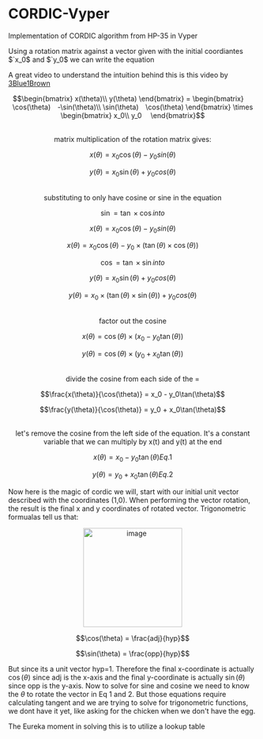# CORDIC-Vyper
Implementation of CORDIC algorithm from HP-35 in Vyper

Using a rotation matrix against a vector given with the initial coordiantes $`x_0$ and $`y_0$ we can write the equation

A great video to understand the intuition behind this is this video by [3Blue1Brown](https://youtu.be/O85OWBJ2ayo)

```math
\begin{bmatrix}
x(\theta)\\
y(\theta)
\end{bmatrix}
=
\begin{bmatrix}
 \cos(\theta) -\sin(\theta)\\
\sin(\theta) \cos(\theta)
\end{bmatrix}
\times
\begin{bmatrix}
x_0\\ 
y_0 
\end{bmatrix}
```
  </br>  
<div align="center">
matrix multiplication of the rotation matrix gives:
</div>

$$x(\theta)=x_0\cos(\theta)-y_0sin(\theta)$$

$$y(\theta)=x_0\sin(\theta)+y_0cos(\theta)$$
  
  </br>    
<div align="center">
substituting to only have cosine or sine in the equation 
</div>

$$\sin=\tan \times \cos into $$

$$x(\theta)=x_0\cos(\theta)-y_0sin(\theta)$$

$$x(\theta)=x_0\cos(\theta)-y_0 \times (\tan(\theta) \times \cos(\theta))$$

$$\cos=\tan \times \sin into $$

$$y(\theta)=x_0\sin(\theta)+y_0cos(\theta)$$

$$y(\theta)=x_0 \times(\tan(\theta) \times \sin(\theta))+y_0cos(\theta)$$

  </br>    
<div align="center">
factor out the cosine
</div>

$$x(\theta)=\cos(\theta) \times (x_0 - y_0\tan(\theta))$$

$$y(\theta)=\cos(\theta) \times (y_0 + x_0\tan(\theta))$$

  </br>    
<div align="center">
divide the cosine from each side of the =
</div>

$$\frac{x(\theta)}{\cos(\theta)} = x_0 - y_0\tan(\theta)$$

$$\frac{y(\theta)}{\cos(\theta)} = y_0 + x_0\tan(\theta)$$

  </br>    
<div align="center">
let's remove the cosine from the left side of the equation. It's a constant variable that we can multiply by x(t) and y(t) at the end 
</div>

$$x(\theta) = x_0 - y_0\tan(\theta) Eq.1$$

$$y(\theta) = y_0 + x_0\tan(\theta) Eq.2$$

Now here is the magic of cordic we will, start with our initial unit vector described with the coordinates (1,0). When performing the vector rotation, the result is the final x and y coordinates of rotated vector. Trigonometric formualas tell us that:

<p align="center">
  <img width="200" alt="image" src="https://github.com/y00sh/CORDIC-Vyper/assets/90585099/1b7340da-21d6-4510-ad45-5e23ce2c4ebd">
</p>

$$\cos(\theta) = \frac{adj}{hyp}$$

$$\sin(\theta) = \frac{opp}{hyp}$$

But since its a unit vector hyp=1. Therefore the final x-coordinate is actually $`\cos(\theta)`$ since adj is the x-axis and the final y-coordinate is actually $`\sin(\theta)`$ since opp is the y-axis. Now to solve for sine and cosine we need to know the $`\theta`$ to rotate the vector in Eq 1 and 2. But those equations require calculating tangent and we are trying to solve for trigonometric functions, we dont have it yet, like asking for the chicken when we don't have the egg.  

The Eureka moment in solving this is to utilize a lookup table 



